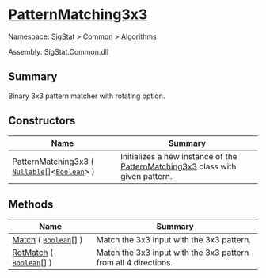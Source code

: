 # [PatternMatching3x3](./PatternMatching3x3.md)

Namespace: [SigStat]() > [Common](./../README.md) > [Algorithms](./README.md)

Assembly: SigStat.Common.dll

## Summary
Binary 3x3 pattern matcher with rotating option.

## Constructors

| Name<div><a href="#"><img width=225></a></div> | Summary<div><a href="#"><img width=525></a></div> | 
| --- | --- | 
| PatternMatching3x3 ( [`Nullable`](https://docs.microsoft.com/en-us/dotnet/api/System.Nullable-1)[]\<[`Boolean`](https://docs.microsoft.com/en-us/dotnet/api/System.Boolean)> ) | Initializes a new instance of the [PatternMatching3x3](https://github.com/sigstat/sigstat/blob/develop/docs/md/SigStat/Common/Algorithms/PatternMatching3x3.md) class with given pattern. | 


## Methods

| Name<div><a href="#"><img width=225></a></div> | Summary<div><a href="#"><img width=525></a></div> | 
| --- | --- | 
| [Match](./Methods/PatternMatching3x3--Match.md) ( [`Boolean`](https://docs.microsoft.com/en-us/dotnet/api/System.Boolean)[] ) | Match the 3x3 input with the 3x3 pattern. | 
| [RotMatch](./Methods/PatternMatching3x3--RotMatch.md) ( [`Boolean`](https://docs.microsoft.com/en-us/dotnet/api/System.Boolean)[] ) | Match the 3x3 input with the 3x3 pattern from all 4 directions. | 


